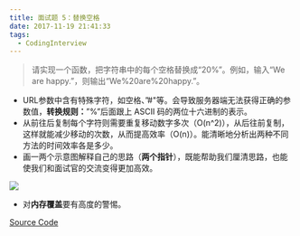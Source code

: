 ```yaml
---
title: 面试题 5：替换空格
date: 2017-11-19 21:41:33
tags:
  - CodingInterview
---
```

> 请实现一个函数，把字符串中的每个空格替换成“20%”。例如，输入“We are happy.”，则输出“We%20are%20happy.”。

* URL参数中含有特殊字符，如空格、”#"等。会导致服务器端无法获得正确的参数值，**转换规则：**”%”后面跟上 ASCII 码的两位十六进制的表示。
* 从前往后复制每个字符则需要重复移动数字多次（O(n^2)），从后往前复制，这样就能减少移动的次数，从而提高效率（O(n)）。能清晰地分析出两种不同方法的时间效率各是多少。
* 画一两个示意图解释自己的思路（**两个指针**），既能帮助我们厘清思路，也能使我们和面试官的交流变得更加高效。
<!--more-->
![](https://raw.githubusercontent.com/snlndod/mPOST/master/CodingInterview/05.JPG)
* 对**内存覆盖**要有高度的警惕。

[Source Code](https://gist.githubusercontent.com/snlndod/cbc6c2d8837c42c565c31280b72c9c0b/raw/25994d295fcb1762a22b9e9a265ff7d36489930f/05_ReplaceSpaces.cpp)
